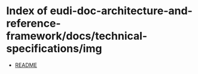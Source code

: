 # Index of eudi-doc-architecture-and-reference-framework/docs/technical-specifications/img

- [README](/eudi-doc-architecture-and-reference-framework/docs/technical-specifications/img/README/)
